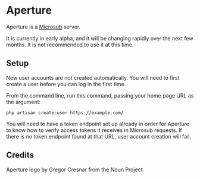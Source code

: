 Aperture
========

Aperture is a [Microsub](https://indieweb.org/Microsub) server.

It is currently in early alpha, and it will be changing rapidly over the next few months. It is not recommended to use it at this time.


Setup
-----

New user accounts are not created automatically. You will need to first create a user before you can log in the first time.

From the command line, run this command, passing your home page URL as the argument:

```
php artisan create:user https://example.com/
```

You will need to have a token endpoint set up already in order for Aperture to know how to verify access tokens it receives in Microsub requests. If there is no token endpoint found at that URL, user account creation will fail.



Credits
-------

Aperture logo by Gregor Cresnar from the Noun Project.


